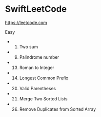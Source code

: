 # SwiftLeetCode

https://leetcode.com

Easy
- 1. Two sum
- 9. Palindrome number
- 13. Roman to Integer
- 14. Longest Common Prefix
- 20. Valid Parentheses
- 21. Merge Two Sorted Lists 
- 26. Remove Duplicates from Sorted Array
